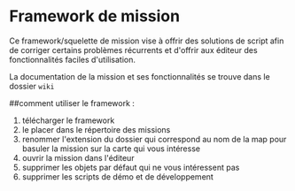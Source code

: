 # Framework de mission
Ce framework/squelette de mission vise à offrir des solutions de script afin de corriger certains problèmes récurrents et d'offrir aux éditeur des fonctionnalités faciles d'utilisation.

La documentation de la mission et ses fonctionnalités se trouve dans le dossier `wiki`

##comment utiliser le framework :
1. télécharger le framework
2. le placer dans le répertoire des missions
3. renommer l'extension du dossier qui correspond au nom de la map pour basuler la mission sur la carte qui vous intéresse
4. ouvrir la mission dans l'éditeur
5. supprimer les objets par défaut qui ne vous intéressent pas
6. supprimer les scripts de démo et de développement
